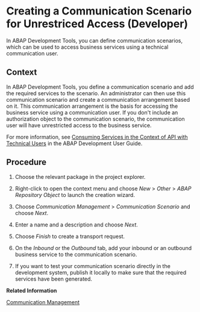 <!-- loioec9d0a38864341d1a905c884607fc143 -->

# Creating a Communication Scenario for Unrestriced Access \(Developer\)

In ABAP Development Tools, you can define communication scenarios, which can be used to access business services using a technical communication user.



## Context

In ABAP Development Tools, you define a communication scenario and add the required services to the scenario. An administrator can then use this communication scenario and create a communication arrangement based on it. This communication arrangement is the basis for accessing the business service using a communication user. If you don't include an authorization object to the communication scenario, the communication user will have unrestricted access to the business service.

For more information, see [Consuming Services in the Context of API with Technical Users](https://help.sap.com/viewer/5371047f1273405bb46725a417f95433/Cloud/en-US/54886e183a3a40cbae912cf3b09dc46a.html) in the ABAP Development User Guide.



<a name="loioec9d0a38864341d1a905c884607fc143__steps_ehp_pzh_lpb"/>

## Procedure

1.  Choose the relevant package in the project explorer.

2.  Right-click to open the context menu and choose *New* \> *Other* \> *ABAP Repository Object* to launch the creation wizard.

3.  Choose *Communication Management* \> *Communication Scenario* and choose *Next*.

4.  Enter a name and a description and choose *Next*.

5.  Choose *Finish* to create a transport request.

6.  On the *Inbound* or the *Outbound* tab, add your inbound or an outbound business service to the communication scenario.

7.  If you want to test your communication scenario directly in the development system, publish it locally to make sure that the required services have been generated.


**Related Information**  


[Communication Management](communication-management-5b8ff39.md#loio5b8ff39ddb6741a29ddfcf587939e8f4 "Learn more about the basic principles of communication management when integrating your system or solution with other systems to enable data exchange in your ABAP environment.")

